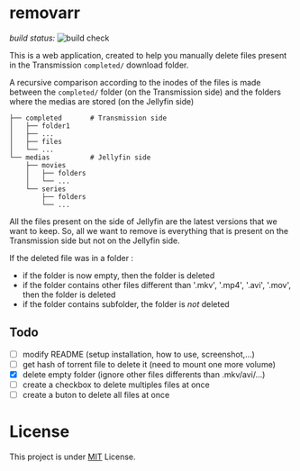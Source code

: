 # removarr

*build status:* ![build check](https://github.com/garnajee/removarr/actions/workflows/publish-image.yml/badge.svg)

This is a web application, created to help you manually delete files present in the Transmission `completed/` download folder.

A recursive comparison according to the inodes of the files is made between the `completed/` folder (on the Transmission side) and the folders where the medias are stored (on the Jellyfin side)

```
├── completed       # Transmission side
│   ├── folder1
│   ├── ...
│   ├── files
│   └── ...
└── medias          # Jellyfin side
    ├── movies
    │   ├── folders
    │   └── ...
    └── series
        ├── folders
        └── ...
```

All the files present on the side of Jellyfin are the latest versions that we want to keep. So, all we want to remove is everything that is present on the Transmission side but not on the Jellyfin side.

If the deleted file was in a folder : 

- if the folder is now empty, then the folder is deleted
- if the folder contains other files different than '.mkv', '.mp4', '.avi', '.mov', then the folder is deleted
- if the folder contains subfolder, the folder is *not* deleted

## Todo

- [ ] modify README (setup installation, how to use, screenshot,...)
- [ ] get hash of torrent file to delete it (need to mount one more volume)
- [x] delete empty folder (ignore other files differents than .mkv/avi/...)
- [ ] create a checkbox to delete multiples files at once
- [ ] create a buton to delete all files at once

# License

This project is under [MIT](LICENSE) License.

